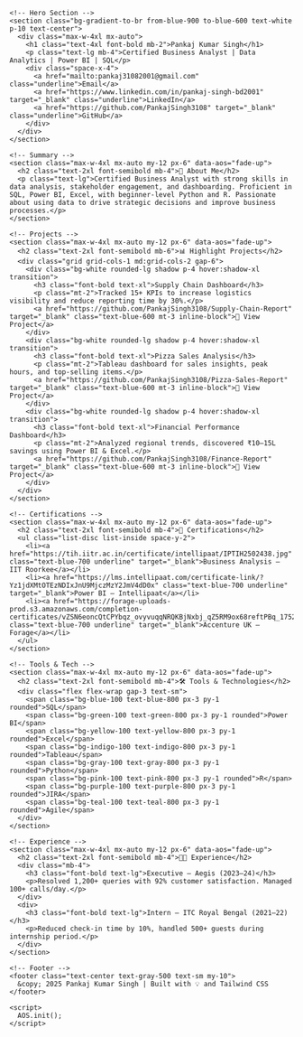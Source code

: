 <!DOCTYPE html>
<html lang="en">
  <head>
    <meta charset="UTF-8" />
    <meta name="viewport" content="width=device-width, initial-scale=1.0" />
    <title>Pankaj Kumar Singh | Business Analyst</title>
    <link href="https://cdn.jsdelivr.net/npm/tailwindcss@2.2.19/dist/tailwind.min.css" rel="stylesheet"/>
    <link href="https://unpkg.com/aos@2.3.4/dist/aos.css" rel="stylesheet"/>
    <script src="https://unpkg.com/aos@2.3.4/dist/aos.js"></script>
    <style>
      body { font-family: 'Inter', sans-serif; }
    </style>
  </head>
  <body class="bg-gray-50 text-gray-800">

    <!-- Hero Section -->
    <section class="bg-gradient-to-br from-blue-900 to-blue-600 text-white p-10 text-center">
      <div class="max-w-4xl mx-auto">
        <h1 class="text-4xl font-bold mb-2">Pankaj Kumar Singh</h1>
        <p class="text-lg mb-4">Certified Business Analyst | Data Analytics | Power BI | SQL</p>
        <div class="space-x-4">
          <a href="mailto:pankaj31082001@gmail.com" class="underline">Email</a>
          <a href="https://www.linkedin.com/in/pankaj-singh-bd2001" target="_blank" class="underline">LinkedIn</a>
          <a href="https://github.com/PankajSingh3108" target="_blank" class="underline">GitHub</a>
        </div>
      </div>
    </section>

    <!-- Summary -->
    <section class="max-w-4xl mx-auto my-12 px-6" data-aos="fade-up">
      <h2 class="text-2xl font-semibold mb-4">👋 About Me</h2>
      <p class="text-lg">Certified Business Analyst with strong skills in data analysis, stakeholder engagement, and dashboarding. Proficient in SQL, Power BI, Excel, with beginner-level Python and R. Passionate about using data to drive strategic decisions and improve business processes.</p>
    </section>

    <!-- Projects -->
    <section class="max-w-4xl mx-auto my-12 px-6" data-aos="fade-up">
      <h2 class="text-2xl font-semibold mb-6">📊 Highlight Projects</h2>
      <div class="grid grid-cols-1 md:grid-cols-2 gap-6">
        <div class="bg-white rounded-lg shadow p-4 hover:shadow-xl transition">
          <h3 class="font-bold text-xl">Supply Chain Dashboard</h3>
          <p class="mt-2">Tracked 15+ KPIs to increase logistics visibility and reduce reporting time by 30%.</p>
          <a href="https://github.com/PankajSingh3108/Supply-Chain-Report" target="_blank" class="text-blue-600 mt-3 inline-block">🔗 View Project</a>
        </div>
        <div class="bg-white rounded-lg shadow p-4 hover:shadow-xl transition">
          <h3 class="font-bold text-xl">Pizza Sales Analysis</h3>
          <p class="mt-2">Tableau dashboard for sales insights, peak hours, and top-selling items.</p>
          <a href="https://github.com/PankajSingh3108/Pizza-Sales-Report" target="_blank" class="text-blue-600 mt-3 inline-block">🔗 View Project</a>
        </div>
        <div class="bg-white rounded-lg shadow p-4 hover:shadow-xl transition">
          <h3 class="font-bold text-xl">Financial Performance Dashboard</h3>
          <p class="mt-2">Analyzed regional trends, discovered ₹10–15L savings using Power BI & Excel.</p>
          <a href="https://github.com/PankajSingh3108/Finance-Report" target="_blank" class="text-blue-600 mt-3 inline-block">🔗 View Project</a>
        </div>
      </div>
    </section>

    <!-- Certifications -->
    <section class="max-w-4xl mx-auto my-12 px-6" data-aos="fade-up">
      <h2 class="text-2xl font-semibold mb-4">📜 Certifications</h2>
      <ul class="list-disc list-inside space-y-2">
        <li><a href="https://tih.iitr.ac.in/certificate/intellipaat/IPTIH2502438.jpg" class="text-blue-700 underline" target="_blank">Business Analysis – IIT Roorkee</a></li>
        <li><a href="https://lms.intellipaat.com/certificate-link/?Yz1jdXMtOTEzNDIxJnU9MjczMzY2JmV4dD0x" class="text-blue-700 underline" target="_blank">Power BI – Intellipaat</a></li>
        <li><a href="https://forage-uploads-prod.s3.amazonaws.com/completion-certificates/vZSN6eoncQtCPYbqz_ovyvuqqNRQKBjNxbj_qZ5RM9ox68reftPBq_1752477269825_completion_certificate.pdf" class="text-blue-700 underline" target="_blank">Accenture UK – Forage</a></li>
      </ul>
    </section>

    <!-- Tools & Tech -->
    <section class="max-w-4xl mx-auto my-12 px-6" data-aos="fade-up">
      <h2 class="text-2xl font-semibold mb-4">🛠️ Tools & Technologies</h2>
      <div class="flex flex-wrap gap-3 text-sm">
        <span class="bg-blue-100 text-blue-800 px-3 py-1 rounded">SQL</span>
        <span class="bg-green-100 text-green-800 px-3 py-1 rounded">Power BI</span>
        <span class="bg-yellow-100 text-yellow-800 px-3 py-1 rounded">Excel</span>
        <span class="bg-indigo-100 text-indigo-800 px-3 py-1 rounded">Tableau</span>
        <span class="bg-gray-100 text-gray-800 px-3 py-1 rounded">Python</span>
        <span class="bg-pink-100 text-pink-800 px-3 py-1 rounded">R</span>
        <span class="bg-purple-100 text-purple-800 px-3 py-1 rounded">JIRA</span>
        <span class="bg-teal-100 text-teal-800 px-3 py-1 rounded">Agile</span>
      </div>
    </section>

    <!-- Experience -->
    <section class="max-w-4xl mx-auto my-12 px-6" data-aos="fade-up">
      <h2 class="text-2xl font-semibold mb-4">👨‍💼 Experience</h2>
      <div class="mb-4">
        <h3 class="font-bold text-lg">Executive – Aegis (2023–24)</h3>
        <p>Resolved 1,200+ queries with 92% customer satisfaction. Managed 100+ calls/day.</p>
      </div>
      <div>
        <h3 class="font-bold text-lg">Intern – ITC Royal Bengal (2021–22)</h3>
        <p>Reduced check-in time by 10%, handled 500+ guests during internship period.</p>
      </div>
    </section>

    <!-- Footer -->
    <footer class="text-center text-gray-500 text-sm my-10">
      &copy; 2025 Pankaj Kumar Singh | Built with 💡 and Tailwind CSS
    </footer>

    <script>
      AOS.init();
    </script>
  </body>
</html>

